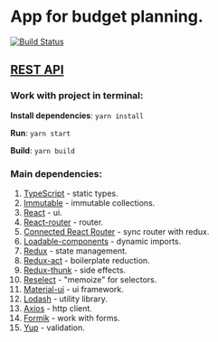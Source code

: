 # App for budget planning.

[![Build Status](http://35.234.67.82:8080/job/compile%20and%20test/badge/icon)](http://35.234.67.82:8080/job/compile%20and%20test/)

## [REST API](https://github.com/RenatRysaev/save-money-api)

### Work with project in terminal:

**Install dependencies**: `yarn install`

**Run**: `yarn start`

**Build**: `yarn build`

### Main dependencies:

1. [TypeScript](https://www.typescriptlang.org/) - static types.
2. [Immutable](https://facebook.github.io/immutable-js/docs/#/) - immutable collections.
3. [React](https://reactjs.org/docs/getting-started.html) - ui.
4. [React-router](https://reacttraining.com/react-router/web/guides/quick-start) - router.
5. [Connected React Router](https://github.com/supasate/connected-react-router) - sync router with redux.
6. [Loadable-components](https://github.com/smooth-code/loadable-components) - dynamic imports.
7. [Redux](https://redux.js.org/api/api-reference) - state management.
8. [Redux-act](https://github.com/pauldijou/redux-act) - boilerplate reduction.
9. [Redux-thunk](https://github.com/reduxjs/redux-thunk) - side effects.
10. [Reselect](https://github.com/reduxjs/reselect) - "memoize" for selectors.
11. [Material-ui](https://material-ui.com/) - ui framework.
12. [Lodash](https://lodash.com/) - utility library.
13. [Axios](https://github.com/axios/axios) - http client.
14. [Formik](https://github.com/jaredpalmer/formik) - work with forms.
15. [Yup](https://github.com/jquense/yup) - validation.
